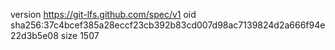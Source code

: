 version https://git-lfs.github.com/spec/v1
oid sha256:37c4bcef385a28eccf23cb392b83cd007d98ac7139824d2a666f94e22d3b5e08
size 1507
